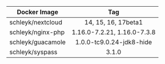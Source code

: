 
| Docker Image        |      Tag                           |
|---------------------|:----------------------------------:|
| schleyk/nextcloud   | 14, 15, 16, 17beta1                         |
| schleyk/nginx-php   | 1.16.0-7.2.21, 1.16.0-7.3.8        |
| schleyk/guacamole   | 1.0.0-tc9.0.24-jdk8-hide      |
| schleyk/syspass     | 3.1.0                                  |
